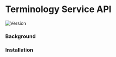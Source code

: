 # Terminology Service API



![Version](https://img.shields.io/github/package-json/v/kuunika/terminology-api)



### Background



### Installation



